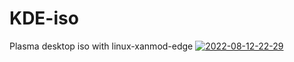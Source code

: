 # KDE-iso
Plasma desktop iso with linux-xanmod-edge
<a href='https://postimg.cc/CRXZN1nW' target='_blank'><img src='https://i.postimg.cc/FKsjhkrs/2022-08-12-22-29.png' border='0' alt='2022-08-12-22-29'/></a><br /><a href='https://suwalls.com/sports/manny-pacquiao-4'></a><br />
